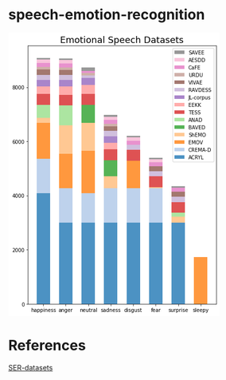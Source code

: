 # speech-emotion-recognition
![StackedBarChart](./figs/stacked.png)


# References
[SER-datasets](https://github.com/SuperKogito/SER-datasets)
